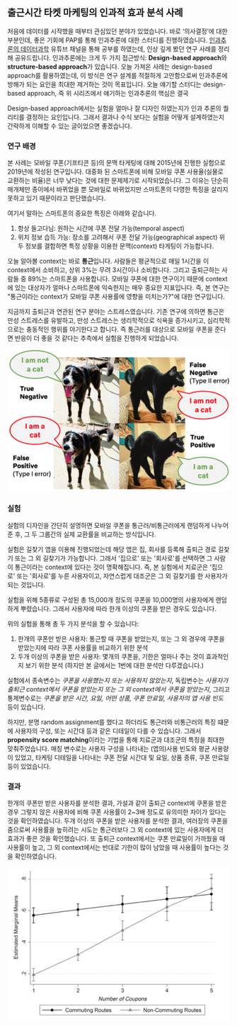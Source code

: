 ## 출근시간 타켓 마케팅의 인과적 효과 분석 사례

처음에 데이터를 시작했을 때부터 관심있던 분야가 있었습니다. 바로 ‘의사결정’에 대한 부분인데, 좋은 기회에 PAP를 통해 인과추론에 대한 스터디를 진행하였습니다. 
[인과추론의 데이터과학](https://www.youtube.com/channel/UCkEHnPq2T8Vpafk3p-Rk49A) 유튜브 채널을 통해 공부를 하였는데, 인상 깊게 봤던 연구 사례를 정리해 공유드립니다. 
인과추론에는 크게 두 가지 접근방식: **Design-based approach**와 **structure-based approach**가 있습니다. 오늘 가져온 사례는 design-based approach를 활용하였는데, 이 방식은 연구 설계를 적절하게 고안함으로써 인과추론에 방해가 되는 요인을 최대한 제거하는 것이 목표입니다. 
오늘 얘기할 스터디는 design-based approach, 즉
위 시리즈에서 얘기하는 인과추론의 핵심은 결국 

Design-based approach에서는 실험을 얼마나 잘 디자인 하였는지가 인과 추론의 퀄리티를 결정하는 요인입니다. 그래서 결과나 수식 보다는 실험을 어떻게 설계하였는지 간략하게 이해할 수 있는 글이었으면 좋겠습니다.

### 연구 배경

본 사례는 모바일 쿠폰(기프티콘 등)의 문맥 타게팅에 대해 2015년에 진행한 실험으로 2019년에 작성된 연구입니다. 대중화 된 스마트폰에 비해 모바일 쿠폰 사용율(실물로 교환하는 비율)은 너무 낮다는 것에 대한 문제제기로 시작되었습니다. 그 이유는 단순히 매개체만 종이에서 바뀌었을 뿐 모바일로 바뀌었지만 스마트폰의 다영한 특징을 살리지 못하고 있기 때문이라고 판단했습니다.

여기서 말하는 스마트폰의 중요한 특징은 아래와 같습니다.
1. 항상 들고다님: 원하는 시간에 쿠폰 전달 가능(temporal aspect)
2. 위치 정보 습득 가능: 장소를 고려해서 쿠폰 전달 가능(geographical aspect)
위 두 정보를 결합하면 특정 상황을 이용한 문맥(context) 타게팅이 가능합니다. 

오늘 알아볼 context는 바로 **통근**입니다. 사람들은 평균적으로 매일 1시간을 이 context에서 소비하고, 상위 3%는 무려 3시간이나 소비합니다. 그리고 출퇴근하는 사람들 중 89%는 스마트폰을 사용합니다. 모바일 쿠폰에 대한 연구이기 때문에 context에 있는 대상자가 얼마나 스마트폰에 익숙한지는 매우 중요한 지표입니다. 
즉, 본 연구는 "통근이라는 context가 모바일 쿠폰 사용률에 영향을 미치는가?"에 대한 연구입니다. 

지금까지 출퇴근과 연관된 연구 분야는 스트레스였습니다. 기존 연구에 의하면 통근은 만성 스트레스를 유발하고, 만성 스트레스는 생리학적으로 식욕을 증가시키고, 심리학적으로는 충동적인 행위를 야기한다고 합니다. 즉 통근러를 대상으로 모바일 쿠폰을 준다면 반응이 더 좋을 것 같다는 추측에서 실험을 진행하게 되었습니다.

![통근러에게 쿠폰을 뿌리면 교환률이 더 높을 것이라 예상! 세상 모든 통근러 화이팅..ㅜ](img_1.png)

### 실험

실험의 디자인을 간단히 설명하면 모바일 쿠폰을 통근러/비통근러에게 랜덤하게 나누어 준 후, 그 두 그룹간의 실제 교환률을 비교하는 방식입니다.

실험은 길찾기 앱을 이용해 진행되었는데 해당 앱은 집, 회사를 등록해 출퇴근 경로 길찾기 또는 그 외 길찾기가 가능합니다. 그래서 '집으로' 또는 '회사로'를 선택하면 그 사람이 통근이라는 context에 있다는 것이 명확해집니다. 
즉, 본 실험에서 치료군은 '집으로' 또는 '회사로'를 누른 사용자이고, 자연스럽게 대조군은 그 외 길찾기를 한 사용자가 되는 것입니다. 

실험을 위해 5종류로 구성된 총 15,000개 정도의 쿠폰을 10,000명의 사용자에게 랜덤하게 뿌렸습니다. 그래서 사용자에 따라 한개 이상의 쿠폰을 받은 경우도 있습니다.

위의 실험을 통해 총 두 가지 분석을 할 수 있습니다: 
1. 한개의 쿠폰만 받은 사용자: 통근할 때 쿠폰을 받았는지, 또는 그 외 경우에 쿠폰을 받았는지에 따라 쿠폰 사용률을 비교하기 위한 분석
2. 두개 이상의 쿠폰을 받은 사용자: 몇개의 쿠폰을, 기한은 얼마나 주는 것이 효과적인지 보기 위한 분석
(하지만 본 글에서는 1번에 대한 분석만 다루겠습니다.)

실험에서 종속변수는 *쿠폰을 사용했는지 또는 사용하지 않았는지*, 독립변수는 *사용자가 출퇴근 context에서 쿠폰을 받았는지 또는 그 외 context에서 쿠폰을 받았는지*, 그리고 통제변수로는 *쿠폰을 받은 시간, 요일, 어떤 상품, 쿠폰 만료일, 사용자의 앱 사용 빈도* 등이 있습니다.

하지만, 분명 random assignment를 했다고 하더라도 통근러와 비통근러의 특징 떄문에 사용자의 구성, 또는 시간대 등과 같은 디테일이 다를 수 있습니다. 그래서 **propensity score matching**이라는 기법을 통해 치료군과 대조군의 특징을 최대한 맞춰주었습니다.
매칭 변수로는 사용자 구성을 나타내는 (앱의)사용 빈도와 평균 사용량이 있었고, 타케팅 디테일을 나타내는 쿠폰 전달 시간대 및 요일, 상품 종류, 쿠폰 만료일 등이 있었습니다. 

### 결과
한개의 쿠폰만 받은 사용자를 분석한 결과, 가설과 같이 출퇴근 context에 쿠폰을 받은 경우 그렇지 않은 사용자에 비해 쿠폰 사용률이 2~3배 정도로 유의미한 차이가 있다는 것을 확인하였습니다. 
두개 이상의 쿠폰을 받은 사용자를 분석한 결과, 여러장의 쿠폰을 줌으로써 사용률을 높히려는 시도는 통근러보다 그 외 context에 있는 사용자에게 더 효과가 좋은 것을 확인했습니다.
또 출퇴근 context에서는 쿠폰 만료일이 가까웠을 때 사용률이 높고, 그 외 context에서는 반대로 기한이 많이 남았을 때 사용률이 높다는 것을 확인하였습니다. 

![쿠폰을 여러개 주는 것에 대한 효과 분석](img_2.png)


